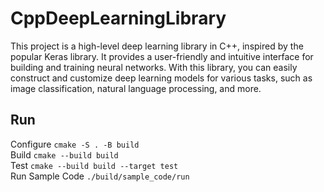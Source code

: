 # CppDeepLearningLibrary
This project is a high-level deep learning library in C++, inspired by the popular Keras library. It provides a user-friendly and intuitive interface for building and training neural networks. With this library, you can easily construct and customize deep learning models for various tasks, such as image classification, natural language processing, and more.

## Run
Configure `cmake -S . -B build`  
Build `cmake --build build`  
Test `cmake --build build --target test`  
Run Sample Code `./build/sample_code/run`